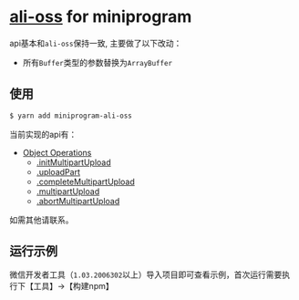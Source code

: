 # [ali-oss](https://github.com/ali-sdk/ali-oss) for miniprogram

api基本和`ali-oss`保持一致, 主要做了以下改动：
- 所有`Buffer`类型的参数替换为`ArrayBuffer`

## 使用

```bash
$ yarn add miniprogram-ali-oss
```

当前实现的api有：

- [Object Operations](https://github.com/ali-sdk/ali-oss#object-operations)
  - [.initMultipartUpload](https://github.com/ali-sdk/ali-oss#initmultipartuploadname-options)
  - [.uploadPart](https://github.com/ali-sdk/ali-oss#uploadpartname-uploadid-partno-file-start-end-options)
  - [.completeMultipartUpload](https://github.com/ali-sdk/ali-oss#completemultipartuploadname-uploadid-parts-options)
  - [.multipartUpload](#multipartuploadname-file-options)
  - [.abortMultipartUpload](https://github.com/ali-sdk/ali-oss#abortmultipartuploadname-uploadid-options)
  
如需其他请联系。

## 运行示例

微信开发者工具（`1.03.2006302`以上）导入项目即可查看示例，首次运行需要执行下【工具】->【构建npm】
